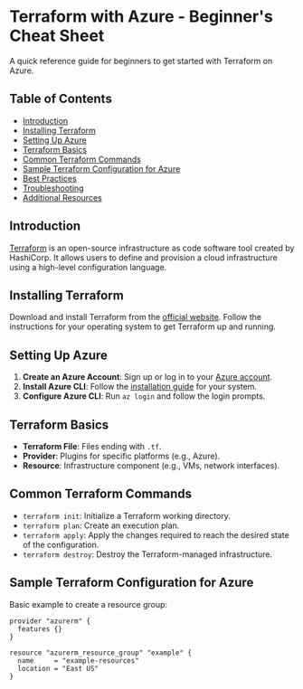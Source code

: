 # Terraform with Azure - Beginner's Cheat Sheet

A quick reference guide for beginners to get started with Terraform on Azure.

## Table of Contents
- [Introduction](#introduction)
- [Installing Terraform](#installing-terraform)
- [Setting Up Azure](#setting-up-azure)
- [Terraform Basics](#terraform-basics)
- [Common Terraform Commands](#common-terraform-commands)
- [Sample Terraform Configuration for Azure](#sample-terraform-configuration-for-azure)
- [Best Practices](#best-practices)
- [Troubleshooting](#troubleshooting)
- [Additional Resources](#additional-resources)

## Introduction
[Terraform](https://www.terraform.io/) is an open-source infrastructure as code software tool created by HashiCorp. It allows users to define and provision a cloud infrastructure using a high-level configuration language.

## Installing Terraform
Download and install Terraform from the [official website](https://www.terraform.io/downloads.html). Follow the instructions for your operating system to get Terraform up and running.

## Setting Up Azure
1. **Create an Azure Account**: Sign up or log in to your [Azure account](https://portal.azure.com/).
2. **Install Azure CLI**: Follow the [installation guide](https://docs.microsoft.com/en-us/cli/azure/install-azure-cli) for your system.
3. **Configure Azure CLI**: Run `az login` and follow the login prompts.

## Terraform Basics
- **Terraform File**: Files ending with `.tf`.
- **Provider**: Plugins for specific platforms (e.g., Azure).
- **Resource**: Infrastructure component (e.g., VMs, network interfaces).

## Common Terraform Commands
- `terraform init`: Initialize a Terraform working directory.
- `terraform plan`: Create an execution plan.
- `terraform apply`: Apply the changes required to reach the desired state of the configuration.
- `terraform destroy`: Destroy the Terraform-managed infrastructure.

## Sample Terraform Configuration for Azure
Basic example to create a resource group:
```hcl
provider "azurerm" {
  features {}
}

resource "azurerm_resource_group" "example" {
  name     = "example-resources"
  location = "East US"
}

